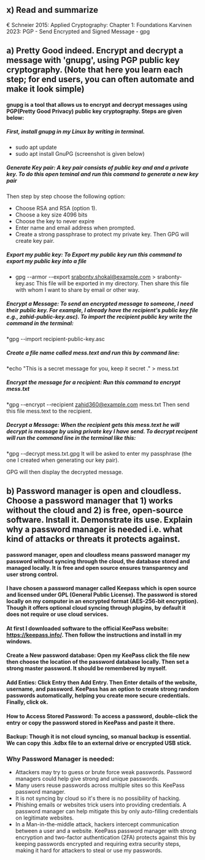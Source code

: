 ## x) Read and summarize 
€ Schneier 2015: Applied Cryptography: Chapter 1: Foundations
Karvinen 2023: PGP - Send Encrypted and Signed Message - gpg

## a) Pretty Good indeed. Encrypt and decrypt a message with 'gnupg', using PGP public key cryptography. (Note that here you learn each step; for end users, you can often automate and make it look simple)

#### gnupg is  a tool that allows us to encrypt and decrypt messages using PGP(Pretty Good Privacy) public key cryptography. Steps are given below: 
##### First, install gnupg in my Linux by writing in terminal. 
* sudo apt update
* sudo apt install GnuPG (screenshot is given below)

##### Generate Key pair: A key pair consists of public key and and a private key. To do this open teminal and run this command to generate a new key pair 
   Then step by step choose the following option:
   * Choose RSA and RSA (option 1).
   * Choose a key size 4096 bits
   * Choose the key to never expire
   * Enter name and email address when prompted.
   * Create a strong passphrase to protect my private key.
     Then GPG will create  key pair.

##### Export my public key: To Export my public key run this command to export my public key into a file
 * gpg --armor --export srabonty.shokal@example.com > srabonty-key.asc
 This file will be exported in my directory. Then share this file with whom I want to share by email or other way.

##### Encrypt a Message: To send an encrypted message to someone, I need their public key. For example, I  already have the recipient's public key file e.g., zahid-public-key.asc). To import the recipient public key write the command in the terminal: 
*gpg --import recipient-public-key.asc
  
##### Create a file name called mess.text and run this by command line: 
*echo "This is a secret message for you, keep it secret ." > mess.txt

##### Encrypt the message for a recipient: Run this command to encrypt mess.txt 
*gpg --encrypt --recipient zahid360@example.com mess.txt
Then send this file mess.text to the recipient. 

##### Decrypt a Message: When the recipient gets this mess.text he will decrypt is message by using private key I have send. To decrypt recipent will run the command line in the terminal like this: 
*gpg --decrypt mess.txt.gpg
It will  be asked to enter my passphrase (the one I created when generating our key pair).

GPG will then display the decrypted message.



## b) Password manager is open and cloudless. Choose a password manager that 1) works without the cloud and 2) is free, open-source software. Install it. Demonstrate its use. Explain why a password manager is needed i.e. what kind of attacks or threats it protects against.

#### password manager, open and cloudless means password manager my password without syncing through the cloud, the database stored and managed locally. It is free and open source ensures transparency and user strong control. 

#### I have chosen a password manager called Keepass which is open source and licensed under GPL (General Public License). The password is stored locally on my computer in an encrypted format (AES-256-bit encryption). Though it offers optional cloud syncing through plugins, by default it does not require or use cloud services.

#### At first I downloaded software to the official KeePass website: https://keepass.info/. Then follow the instructions and install in my windows. 

#### Create a New password database: Open my KeePass click the file  new then choose the location of the password database locally. Then set a strong master password. It should be remembered by myself. 

#### Add Enties: Click Entry  then Add Entry. Then Enter details of the website, username, and password. KeePass has an option to create strong random passwords automatically, helping you create more secure credentials. Finally, click ok.

#### How to Access Stored Password: To access a password, double-click the entry or copy the password stored in KeePass and paste it there. 

#### Backup: Though it is not cloud syncing, so manual backup is essential. We can copy this .kdbx file to an external drive or encrypted USB stick.

### Why Password Manager is needed: 
* Attackers may try to guess or brute force weak passwords. Password managers could help give strong and unique passwords.
* Many users reuse passwords across multiple sites so this KeePass password manager.
* It is not syncing by cloud so it's there is no possibility of hacking.
* Phishing emails or websites trick users into providing credentials. A password manager can help mitigate this by only auto-filling credentials on legitimate websites.
* In a Man-in-the-middle attack, hackers intercept communication between a user and a website. KeePass password manager with strong encryption and two-factor authentication (2FA) protects against this by keeping passwords encrypted and requiring extra security steps, making it hard for attackers to steal or use my passwords.

